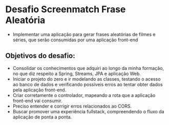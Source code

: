 # Desafio Screenmatch Frase Aleatória
- Implementar uma aplicação para gerar frases aleatórias de filmes e séries, que serão consumidas por uma aplicação front-end


## Objetivos do desafio:
- Consolidar os conhecimentos que adquiri ao longo da minha formação, no que diz respeito a Spring, Streams, JPA e aplicação Web. 
- Iniciar o projeto do zero e ir modelando as classes, testando o acesso ao banco de dados e verificando possíveis erros ao tentar obter dados pela aplicação front-end.
- Criar corretamente o controlador, mapeando a rota que a aplicação front-end vai consumir.
- Preciso entender e corrigir erros relacionados ao CORS. 
- Buscar promover uma experiência fullstack, compreendendo o fluxo da aplicação de ponta a ponta.